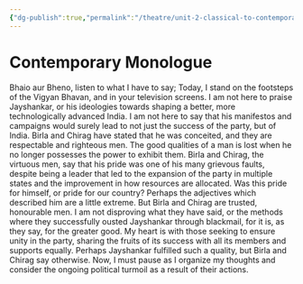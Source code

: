 ```yaml
---
{"dg-publish":true,"permalink":"/theatre/unit-2-classical-to-contemporary/contemporary-monologue/","dgHomeLink":true,"dgPassFrontmatter":false}
---
```


# Contemporary Monologue

Bhaio aur Bheno, listen to what I have to say;
Today, I stand on the footsteps of the Vigyan Bhavan, and in your television screens.
I am not here to praise Jayshankar, or his ideologies towards shaping a better, more technologically advanced India. I am not here to say that his manifestos and campaigns would surely lead to not just the success of the party, but of India.
Birla and Chirag have stated that he was conceited, and they are respectable and righteous men.
The good qualities of a man is lost when he no longer possesses the power to exhibit them.
Birla and Chirag, the virtuous men, say that his pride was one of his many grievous faults, despite being a leader that led to the expansion of the party in multiple states and the improvement in how resources are allocated. Was this pride for himself, or pride for our country? Perhaps the adjectives which described him are a little extreme. But Birla and Chirag are trusted, honourable men. 
I am not disproving what they have said, or the methods where they successfully ousted Jayshankar through blackmail, for it is, as they say, for the greater good.
My heart is with those seeking to ensure unity in the party, sharing the fruits of its success with all its members and supports equally. Perhaps Jayshankar fulfilled such a quality, but Birla and Chirag say otherwise.
Now, I must pause as I organize my thoughts and consider the ongoing political turmoil as a result of their actions.